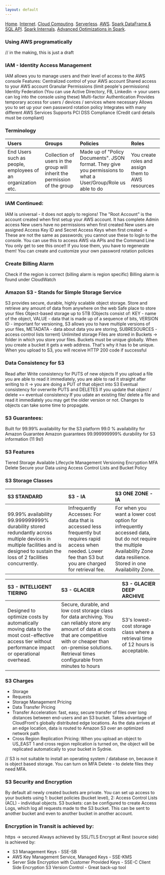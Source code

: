 ```yaml
---
layout: default
---
```

[Home](./README.md).
[Internet](./internet.md).
[Cloud Computing](./cloud_computing.md).
[Serverless](./serverless.md).
[AWS](./aws.md).
[Spark DataFrame & SQL API](./sparkAPI.md).
[Spark Internals](./spark_internals.md).
[Advanced Optimizations in Spark](spark_optimizations.md).

### Using AWS programatically

// in the making, this is just a draft


### IAM - Identity Access Management
IAM allows you to manage users and their level of access to the AWS console
Features:
Centralized control of your AWS account
Shared access to your AWS account
Granular Permissions (limit people's permissions)
Identity Federation (You can use Active Directory, FB, Linkedin -> your users can log into the console using these)
Multi-factor Authentication
Provides temporary access for users / devices / services where necessary
Allows you to set up your own password rotation policy
Integrates with many different AWS Services
Supports PCI DSS Compliance (Credit card details must be compliant)

### Terminology
| Users       | Groups         | Policies |Roles
|:-------------|:------------------|:-------------|:------------------|
|End Users such as people, employees of an organization etc.| Collection of users in the group will inherit the permission of the group | Made up of "Policy Documents". JSON format. They give you permissions to what a User/Group/Role us able to do | You create roles and assign them to AWS resources |


### IAM Continued:
IAM is universal - it does not apply to regions!
The "Root Account" is the account created when first setup your AWS account. It has complete Admin access
New users have no permissions when first created
New users are assigned Access Key ID and Secret Access Keys when first created
-> These are not the same as passwords; you cannot use these to login to the console. You can use this to access AWS via APIs and the Command Line 
You only get to see this once!! If you lose them, you have to regenerate them!
You can create and customize your own password rotation policies

### Create Billing Alarm
Check if the region is correct (billing alarm is region specific)
Billing alarm is found under CloudWatch


### Amazon S3 - Stands for Simple Storage Service
S3 provides secure, durable, highly scalable object storage. Store and retrieve any amount of data from anywhere on the web
Safe place to store your files
Object-based storage up to 5TB (Objects consist of: KEY - name of the object, VALUE - data that is made up of a sequence of bits, VERSION ID - important for versioning, S3 allows you to have multiple versions of your files, METADATA - data about data you are storing, SUBRESOURCES - access control lists torrent)
Unlimited storage
Files are stored in Buckets -> folder in which you store your files.
Buckets must be unique globally. When you create a bucket it gets a web address. That's why it has to be unique.
When you upload to S3, you will receive HTTP 200 code if successful

### Data Consistency for S3
Read  after Write consistency for PUTS of new objects
If you upload a file you are able to read it immediately, you are able to rad it straight after writing to it -> you are doing a PUT of that object into S3
Eventual consistency for overwrite PUTS and DELETES
If you update that object / delete == eventual consistency
If you udate an existing file/ delete a file and read it immediately you may get the older version or not. Changes to objects can take some time to propagate. 

### S3 Guarantees:
Built for 99.99% availability for the S3 platform
99.0 % availability for Amazon Guarantee
Amazon guarantees 99.999999999% durability for S3 information (11 9s!)

### S3 Features
Tiered Storage Available
Lifecycle Management 
Versioning
Encryption
MFA Delete
Secure your Data using Access Control Lists and Bucket Policy


### S3 Storage Classes

| S3 STANDARD       | S3 - IA         | S3 ONE ZONE - IA |
|:-------------|:------------------|:-------------|
|99.99% availability 99.999999999% durability stored redundantly across multiple devices in multiple facilities and is designed to sustain the loss of 2 facilities concurrently. | Infrequently Accesses: For data that is accessed less frequently but requires rapid access when needed. Lower fee than S3 but you are charged for retrieval fee.| For when you want a lower cost option for infrequently accessed data, but do not require the multiple Availability Zone data resilience. Stored in one Availability Zone.| 




| S3 - INTELLIGENT TIERING  | S3 - GLACIER       | S3 - GLACIER DEEP ARCHIVE |
|:-----------------|:---------------------|:-----------------|
|Designed to optimize costs by automatically moving data to the most cost-effective access tier without performance impact or operational overhead.| Secure, durable, and low cost storage class for data archiving. You can reliably store any amount of data at costs  that are competitive with or cheaper than on-premise solutions. Retrieval times configurable from minutes to hours | S3's lowest-cost storage class where a retrieval time of 12 hours is acceptable.| 


### S3 Charges
- Storage
- Requests
- Storage Management Pricing
- Data Transfer Pricing
- Transfer Acceleration: fast, easy, secure transfer of files over long distances between end-users and an S3 bucket. Takes advantage of CloudFront's globally distributed edge locations. As the data arrives at an edge location, data is routed to Amazon S3 over an optimized network path
- Cross Region Replication Pricing: When you upload an object to US_EAST 1 and cross region replication is turned on, the object will be replicated automatically to your bucket in Sydnie. 

// S3 is not suitable to install an operating system / database on, because it is object based storage.
You can turn on MFA Delete - to delete files they need MFA.


### S3 Security and Encryption
By default all newly created buckets are private. You can set up access to your buckets using 1: bucket policies (bucket level), 2: Access Control Lists (ACL) - individual objects.
S3 buckets: can be configured to create Access Logs, which log all requests made to the S3 bucket. This can be sent to another bucket and even to another bucket in another account.

### Encryption in Transit is achieved by:
https -> secured
Always achieved by SSL/TLS
Encrypt at Rest (source side) is achieved by:
- S3 Management Keys - SSE-SB
- AWS Key Management Service, Managed Keys - SSE-KMS
- Server Side Encryption with Customer Provided Keys - SSE-C
Client Side Encryption
S3 Version Control - Great back-up tool
